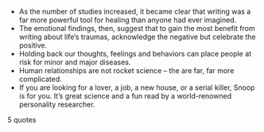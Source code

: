  - As the number of studies increased, it became clear that writing was a far more powerful tool for healing than anyone had ever imagined.
 - The emotional findings, then, suggest that to gain the most benefit from writing about life’s traumas, acknowledge the negative but celebrate the positive.
 - Holding back our thoughts, feelings and behaviors can place people at risk for minor and major diseases.
 - Human relationships are not rocket science – the are far, far more complicated.
 - If you are looking for a lover, a job, a new house, or a serial killer, Snoop is for you. It’s great science and a fun read by a world-renowned personality researcher.

5 quotes